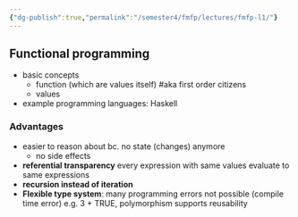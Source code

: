 ```yaml
---
{"dg-publish":true,"permalink":"/semester4/fmfp/lectures/fmfp-l1/"}
---
```



## Functional programming
- basic concepts
	- function (which are values itself) #aka first order citizens
	- values
- example programming languages: Haskell
### Advantages
- easier to reason about bc. no state (changes) anymore
	- no side effects
- **referential transparency** every expression with same values evaluate to same expressions
- **recursion instead of iteration**
- **Flexible type system**: many programming errors not possible (compile time error) e.g. 3 + TRUE, polymorphism supports reusability